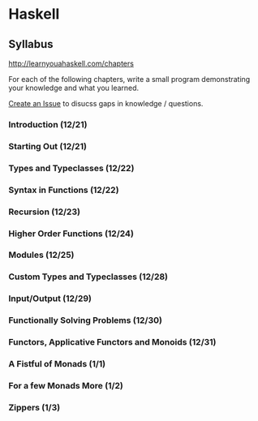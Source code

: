 # Haskell

## Syllabus

http://learnyouahaskell.com/chapters

For each of the following chapters, write a small program demonstrating your
knowledge and what you learned.

[Create an Issue](https://github.com/ga-dc/haskell/issues/new) to disucss
gaps in knowledge / questions.

### Introduction (12/21)

### Starting Out (12/21)

### Types and Typeclasses (12/22)

### Syntax in Functions (12/22)

### Recursion (12/23)

### Higher Order Functions (12/24)

### Modules (12/25)

### Custom Types and Typeclasses (12/28)

### Input/Output (12/29)

### Functionally Solving Problems (12/30)

### Functors, Applicative Functors and Monoids (12/31)

### A Fistful of Monads (1/1)

### For a few Monads More (1/2)

### Zippers (1/3)